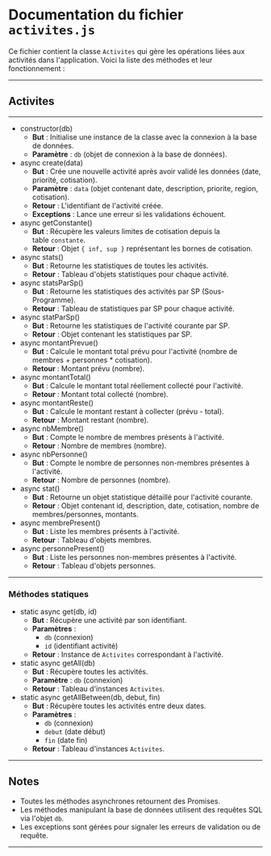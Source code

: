 # Documentation du fichier `activites.js`

Ce fichier contient la classe `Activites` qui gère les opérations liées aux activités dans l'application. Voici la liste des méthodes et leur fonctionnement :

---

## Activites

---

- constructor(db)
    - **But** : Initialise une instance de la classe avec la connexion à la base de données.
    - **Paramètre** : `db` (objet de connexion à la base de données).
- async create(data)
    - **But** : Crée une nouvelle activité après avoir validé les données (date, priorité, cotisation).
    - **Paramètre** : `data` (objet contenant date, description, priorite, region, cotisation).
    - **Retour** : L'identifiant de l'activité créée.
    - **Exceptions** : Lance une erreur si les validations échouent.
- async getConstante()
    - **But** : Récupère les valeurs limites de cotisation depuis la table `constante`.
    - **Retour** : Objet `{ inf, sup }` représentant les bornes de cotisation.
- async stats()
    - **But** : Retourne les statistiques de toutes les activités.
    - **Retour** : Tableau d'objets statistiques pour chaque activité.
- async statsParSp()
    - **But** : Retourne les statistiques des activités par SP (Sous-Programme).
    - **Retour** : Tableau de statistiques par SP pour chaque activité.
- async statParSp()
    - **But** : Retourne les statistiques de l'activité courante par SP.
    - **Retour** : Objet contenant les statistiques par SP.
- async montantPrevue()
    - **But** : Calcule le montant total prévu pour l'activité (nombre de membres + personnes * cotisation).
    - **Retour** : Montant prévu (nombre).
- async montantTotal()
    - **But** : Calcule le montant total réellement collecté pour l'activité.
    - **Retour** : Montant total collecté (nombre).
- async montantReste()
    - **But** : Calcule le montant restant à collecter (prévu - total).
    - **Retour** : Montant restant (nombre).
- async nbMembre()
    - **But** : Compte le nombre de membres présents à l'activité.
    - **Retour** : Nombre de membres (nombre).
- async nbPersonne()
    - **But** : Compte le nombre de personnes non-membres présentes à l'activité.
    - **Retour** : Nombre de personnes (nombre).
- async stat()
    - **But** : Retourne un objet statistique détaillé pour l'activité courante.
    - **Retour** : Objet contenant id, description, date, cotisation, nombre de membres/personnes, montants.
- async membrePresent()
    - **But** : Liste les membres présents à l'activité.
    - **Retour** : Tableau d'objets membres.
- async personnePresent()
    - **But** : Liste les personnes non-membres présentes à l'activité.
    - **Retour** : Tableau d'objets personnes.

---

### **Méthodes statiques**

- static async get(db, id)
    - **But** : Récupère une activité par son identifiant.
    - **Paramètres** :
        - `db` (connexion)
        - `id` (identifiant activité)
    - **Retour** : Instance de `Activites` correspondant à l'activité.
- static async getAll(db)
    - **But** : Récupère toutes les activités.
    - **Paramètre** : `db` (connexion)
    - **Retour** : Tableau d'instances `Activites`.
- static async getAllBetween(db, debut, fin)
    - **But** : Récupère toutes les activités entre deux dates.
    - **Paramètres** :
        - `db` (connexion)
        - `debut` (date début)
        - `fin` (date fin)
    - **Retour** : Tableau d'instances `Activites`.

---

## Notes

- Toutes les méthodes asynchrones retournent des Promises.
- Les méthodes manipulant la base de données utilisent des requêtes SQL via l'objet `db`.
- Les exceptions sont gérées pour signaler les erreurs de validation ou de requête.

---
